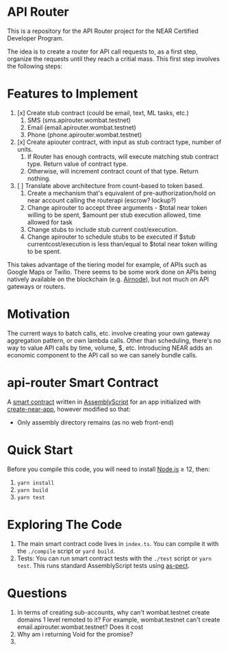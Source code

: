 # API Router

This is a repository for the API Router project for the NEAR Certified Developer Program.

The idea is to create a router for API call requests to, as a first step, organize the requests until they reach a critial mass. This first step involves the following steps:

# Features to Implement

1. [x] Create stub contract (could be email, text, ML tasks, etc.)
   1. SMS (sms.apirouter.wombat.testnet)
   2. Email (email.apirouter.wombat.testnet)
   3. Phone (phone.apirouter.wombat.testnet)
2. [x] Create apiouter contract, with input as stub contract type, number of units.
   1. If Router has enough contracts, will execute matching stub contract type. Return value of contract type.
   2. Otherwise, will increment contract count of that type. Return nothing.
3. [ ] Translate above architecture from count-based to token based.
   1. Create a mechanism that's equivalent of pre-authorization/hold on near account calling the routerapi (escrow? lockup?)
   2. Change apirouter to accept three arguments - $total near token willing to be spent, $amount per stub execution allowed, time allowed for task
   3. Change stubs to include stub current cost/execution.
   4. Change apirouter to schedule stubs to be executed if $stub currentcost/execution is less than/equal to $total near token willing to be spent.

This takes advantage of the tiering model for example, of APIs such as Google Maps or Twilio. There seems to be some work done on
APIs being natively available on the blockchain (e.g. [Airnode](https://medium.com/api3/airnode-the-api-gateway-for-blockchains-8b07ff136840)),
but not much on API gateways or routers.

# Motivation

The current ways to batch calls, etc. involve creating your own gateway aggregation pattern, or own lambda calls. Other than scheduling, there's
no way to value API calls by time, volume, $, etc. Introducing NEAR adds an economic component to the API call so we can sanely bundle calls.

# api-router Smart Contract

A [smart contract] written in [AssemblyScript] for an app initialized with [create-near-app], however modified so that:

- Only assembly directory remains (as no web front-end)

# Quick Start

Before you compile this code, you will need to install [Node.js] ≥ 12, then:

1. `yarn install`
2. `yarn build`
3. `yarn test`

# Exploring The Code

1. The main smart contract code lives in `index.ts`. You can compile
   it with the `./compile` script or `yard build`.
2. Tests: You can run smart contract tests with the `./test` script or `yarn test`. This runs
   standard AssemblyScript tests using [as-pect].

[smart contract]: https://docs.near.org/docs/develop/contracts/overview
[assemblyscript]: https://www.assemblyscript.org/
[create-near-app]: https://github.com/near/create-near-app
[node.js]: https://nodejs.org/en/download/package-manager/
[as-pect]: https://www.npmjs.com/package/@as-pect/cli

# Questions

1. In terms of creating sub-accounts, why can't wombat.testnet create domains 1 level remoted to it? For example, wombat.testnet can't create email.apirouter.wombat.testnet? Does it cost
2. Why am i returning Void for the promise?
3.
